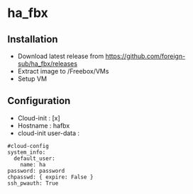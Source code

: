 # ha_fbx

## Installation

* Download latest release from https://github.com/foreign-sub/ha_fbx/releases
* Extract image to /Freebox/VMs
* Setup VM

## Configuration

- Cloud-init : [x]
- Hostname : hafbx
- cloud-init user-data :
```
#cloud-config
system_info:
  default_user:
    name: ha
password: password
chpasswd: { expire: False }
ssh_pwauth: True
```
